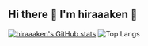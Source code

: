 ## Hi there 👋 I'm hiraaaken 🫠

<!--
**hiraaaken/hiraaaken** is a ✨ _special_ ✨ repository because its `README.md` (this file) appears on your GitHub profile.

Here are some ideas to get you started:

- 🔭 I’m currently working on ...
- 🌱 I’m currently learning ...
- 👯 I’m looking to collaborate on ...
- 🤔 I’m looking for help with ...
- 💬 Ask me about ...
- 📫 How to reach me: ...
- 😄 Pronouns: ...
- ⚡ Fun fact: ...
-->

[![hiraaaken's GitHub stats](https://github-readme-stats.vercel.app/api?username=hiraaaken)](https://github.com/hiraaaken/github-readme-stats)
![Top Langs](https://github-readme-stats.vercel.app/api/top-langs/?username=hiraaaken&layout=compact)
